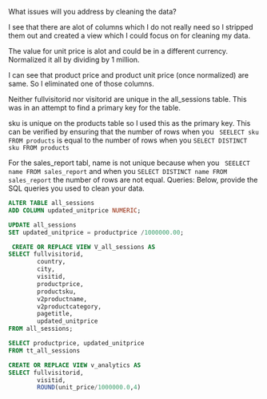 What issues will you address by cleaning the data?

I see that there are alot of columns which I do not really need so I stripped them out and created a view which I could focus on for cleaning my data.

The value for unit price is alot and could be in a different currency. Normalized it all by dividing by 1 million.

I can see that product price and product unit price (once normalized) are same. So I eliminated one of those columns.

Neither fullvisitorid nor visitorid are unique in the all_sessions table. This was in an attempt to find a primary key for the table.

sku is unique on the products table so I used this as the primary key. This can be verified by ensuring that the number of rows when you ``` SEELECT sku FROM products``` is equal to the number of rows when you ```SELECT DISTINCT sku FROM products```

For the sales_report tabl, name is not unique because  when you ``` SEELECT name FROM sales_report``` and when you ```SELECT DISTINCT name FROM sales_report``` the number of rows are not equal.
Queries:
Below, provide the SQL queries you used to clean your data.

```SQL
ALTER TABLE all_sessions
ADD COLUMN updated_unitprice NUMERIC;

UPDATE all_sessions
SET updated_unitprice = productprice /1000000.00;
```
```SQL
 CREATE OR REPLACE VIEW V_all_sessions AS
SELECT fullvisitorid,
		country,
		city,
		visitid,
		productprice,
		productsku,
		v2productname,
		v2productcategory,
		pagetitle,
		updated_unitprice
FROM all_sessions;
```
```SQL
SELECT productprice, updated_unitprice 
FROM tt_all_sessions
```
```SQL
CREATE OR REPLACE VIEW v_analytics AS
SELECT fullvisitorid,
		visitid,
		ROUND(unit_price/1000000.0,4)
```
